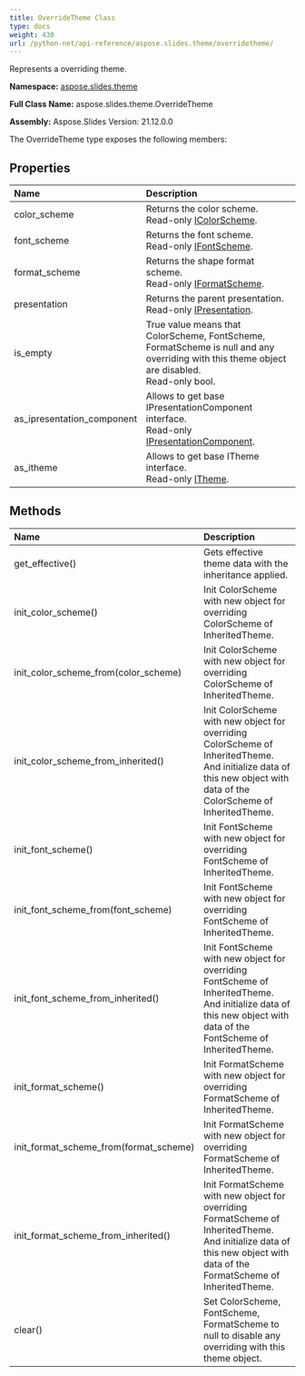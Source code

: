 ```yaml
---
title: OverrideTheme Class
type: docs
weight: 430
url: /python-net/api-reference/aspose.slides.theme/overridetheme/
---
```


Represents a overriding theme.

**Namespace:** [aspose.slides.theme](/slides/python-net/api-reference/aspose.slides.theme/)

**Full Class Name:** aspose.slides.theme.OverrideTheme

**Assembly:**  Aspose.Slides Version: 21.12.0.0

The OverrideTheme type exposes the following members:
## **Properties**
|**Name**|**Description**|
| :- | :- |
|color_scheme|Returns the color scheme.<br/>            Read-only [IColorScheme](/python-net/api-reference/aspose.slides.theme/icolorscheme/).|
|font_scheme|Returns the font scheme.<br/>            Read-only [IFontScheme](/python-net/api-reference/aspose.slides.theme/ifontscheme/).|
|format_scheme|Returns the shape format scheme.<br/>            Read-only [IFormatScheme](/python-net/api-reference/aspose.slides.theme/iformatscheme/).|
|presentation|Returns the parent presentation.<br/>            Read-only [IPresentation](/python-net/api-reference/aspose.slides/ipresentation/).|
|is_empty|True value means that ColorScheme, FontScheme, FormatScheme is null and any overriding with this theme object are disabled.<br/>            Read-only bool.|
|as_ipresentation_component|Allows to get base IPresentationComponent interface.<br/>            Read-only [IPresentationComponent](/python-net/api-reference/aspose.slides/ipresentationcomponent/).|
|as_itheme|Allows to get base ITheme interface.<br/>            Read-only [ITheme](/python-net/api-reference/aspose.slides.theme/itheme/).|
## **Methods**
|**Name**|**Description**|
| :- | :- |
|get_effective()|Gets effective theme data with the inheritance applied.|
|init_color_scheme()|Init ColorScheme with new object for overriding ColorScheme of InheritedTheme.|
|init_color_scheme_from(color_scheme)|Init ColorScheme with new object for overriding ColorScheme of InheritedTheme.|
|init_color_scheme_from_inherited()|Init ColorScheme with new object for overriding ColorScheme of InheritedTheme. And initialize data of this new object with data of the ColorScheme of InheritedTheme.|
|init_font_scheme()|Init FontScheme with new object for overriding FontScheme of InheritedTheme.|
|init_font_scheme_from(font_scheme)|Init FontScheme with new object for overriding FontScheme of InheritedTheme.|
|init_font_scheme_from_inherited()|Init FontScheme with new object for overriding FontScheme of InheritedTheme. And initialize data of this new object with data of the FontScheme of InheritedTheme.|
|init_format_scheme()|Init FormatScheme with new object for overriding FormatScheme of InheritedTheme.|
|init_format_scheme_from(format_scheme)|Init FormatScheme with new object for overriding FormatScheme of InheritedTheme.|
|init_format_scheme_from_inherited()|Init FormatScheme with new object for overriding FormatScheme of InheritedTheme. And initialize data of this new object with data of the FormatScheme of InheritedTheme.|
|clear()|Set ColorScheme, FontScheme, FormatScheme to null to disable any overriding with this theme object.|
